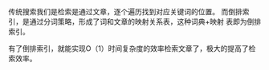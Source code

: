 传统搜索我们是检索是通过文章，逐个遍历找到对应关键词的位置。 而倒排索引，是通过分词策略，形成了词和文章的映射关系表，这种词典+映射 表即为倒排索引。

 有了倒排索引，就能实现O（1）时间复杂度的效率检索文章了，极大的提高了检索效率。 